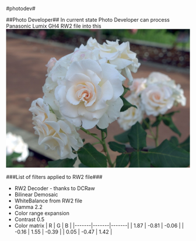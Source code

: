 #photodev#

##Photo Developer##
In current state Photo Developer can process Panasonic Lumix GH4 RW2 file into this
![Alt text](docs/images/P1350577thumb.jpg "Optional title")

###List of filters applied to RW2 file###
* RW2 Decoder - thanks to DCRaw
* Bilinear Demosaic
* WhiteBalance from RW2 file
* Gamma 2.2
* Color range expansion
* Contrast 0.5
* Color matrix 
|   R   |   G   |   B   |
|-------|-------|-------|
|  1.87 | -0.81 | -0.06 |
| -0.16 |  1.55 | -0.39 |
|  0.05 | -0.47 |  1.42 |

